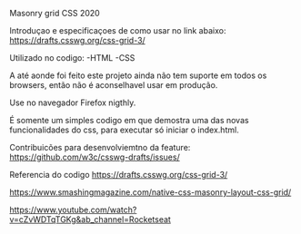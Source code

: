Masonry grid CSS 2020

Introduçao e especificaçoes de como usar no link abaixo:
https://drafts.csswg.org/css-grid-3/

Utilizado no codigo:
-HTML
-CSS

A até aonde foi feito este projeto ainda não tem suporte em todos os browsers, então não é aconselhavel usar em produção.

Use no navegador Firefox nigthly.

É somente um simples codigo em que demostra uma das novas funcionalidades do css, para executar só iniciar o index.html.

Contribuicões para desenvolviemtno da feature:
https://github.com/w3c/csswg-drafts/issues/

Referencia do codigo
https://drafts.csswg.org/css-grid-3/

https://www.smashingmagazine.com/native-css-masonry-layout-css-grid/

https://www.youtube.com/watch?v=cZvWDTqTGKg&ab_channel=Rocketseat